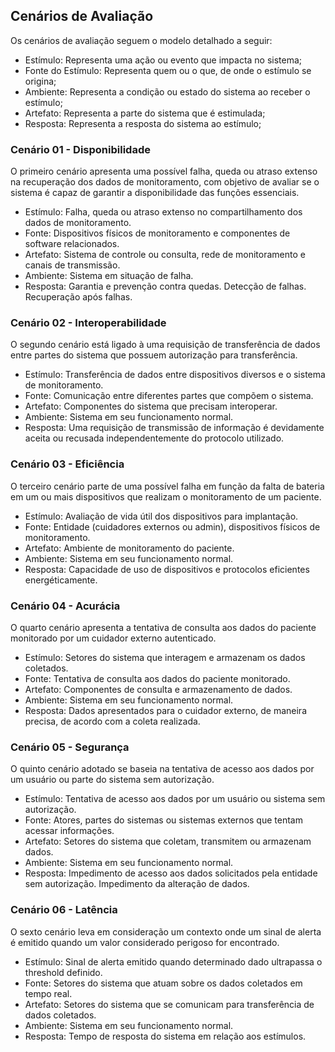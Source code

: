 ## Cenários de Avaliação

Os cenários de avaliação seguem o modelo detalhado a seguir:

* Estímulo: Representa uma ação ou evento que impacta no sistema;
* Fonte do Estímulo: Representa quem ou o que, de onde o estímulo se origina;
* Ambiente: Representa a condição ou estado do sistema ao receber o estímulo;
* Artefato: Representa a parte do sistema que é estimulada;
* Resposta: Representa a resposta do sistema ao estímulo;

### Cenário 01 - Disponibilidade

O primeiro cenário apresenta uma possível falha, queda ou atraso extenso na recuperação dos dados de monitoramento, com objetivo de avaliar se o sistema é capaz de garantir a disponibilidade das funções essenciais.

* Estímulo: Falha, queda ou atraso extenso no compartilhamento dos dados de monitoramento.
* Fonte: Dispositivos físicos de monitoramento e componentes de software relacionados.
* Artefato: Sistema de controle ou consulta, rede de monitoramento e canais de transmissão.
* Ambiente: Sistema em situação de falha.
* Resposta: Garantia e prevenção contra quedas. Detecção de falhas. Recuperação após falhas.

### Cenário 02 - Interoperabilidade

O segundo cenário está ligado à uma requisição de transferência de dados entre partes do sistema que possuem autorização para transferência.

* Estímulo: Transferência de dados entre dispositivos diversos e o sistema de monitoramento.
* Fonte: Comunicação entre diferentes partes que compõem o sistema.
* Artefato: Componentes do sistema que precisam interoperar.
* Ambiente: Sistema em seu funcionamento normal.
* Resposta: Uma requisição de transmissão de informação é devidamente aceita ou recusada independentemente do protocolo utilizado.

### Cenário 03 - Eficiência

O terceiro cenário parte de uma possível falha em função da falta de bateria em um ou mais dispositivos que realizam o monitoramento de um paciente.

* Estímulo: Avaliação de vida útil dos dispositivos para implantação.
* Fonte: Entidade (cuidadores externos ou admin), dispositivos físicos de monitoramento.
* Artefato: Ambiente de monitoramento do paciente.
* Ambiente: Sistema em seu funcionamento normal.
* Resposta: Capacidade de uso de dispositivos e protocolos eficientes energéticamente.

### Cenário 04 - Acurácia

O quarto cenário apresenta a tentativa de consulta aos dados do paciente monitorado por um cuidador externo autenticado.

* Estímulo: Setores do sistema que interagem e armazenam os dados coletados.
* Fonte: Tentativa de consulta aos dados do paciente monitorado.
* Artefato: Componentes de consulta e armazenamento de dados.
* Ambiente: Sistema em seu funcionamento normal.
* Resposta: Dados apresentados para o cuidador externo, de maneira precisa, de acordo com a coleta realizada.

### Cenário 05 - Segurança

O quinto cenário adotado se baseia na tentativa de acesso aos dados por um usuário ou parte do sistema sem autorização.

* Estímulo: Tentativa de acesso aos dados por um usuário ou sistema sem autorização.
* Fonte: Atores, partes do sistemas ou sistemas externos que tentam acessar informações.
* Artefato: Setores do sistema que coletam, transmitem ou armazenam dados.
* Ambiente: Sistema em seu funcionamento normal.
* Resposta: Impedimento de acesso aos dados solicitados pela entidade sem autorização. Impedimento da alteração de dados.

### Cenário 06 - Latência

O sexto cenário leva em consideração um contexto onde um sinal de alerta é emitido quando um valor considerado perigoso for encontrado.

* Estímulo: Sinal de alerta emitido quando determinado dado ultrapassa o threshold definido.
* Fonte: Setores do sistema que atuam sobre os dados coletados em tempo real.
* Artefato: Setores do sistema que se comunicam para transferência de dados coletados.
* Ambiente: Sistema em seu funcionamento normal.
* Resposta: Tempo de resposta do sistema em relação aos estímulos.
